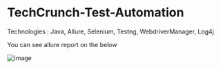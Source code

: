 # TechCrunch-Test-Automation

Technologies : Java, Allure, Selenium, Testng, WebdriverManager, Log4j

You can see allure report on the below

![image](https://user-images.githubusercontent.com/62480904/183257591-29c482a6-c71c-465f-9f3d-76a485256a42.png)
